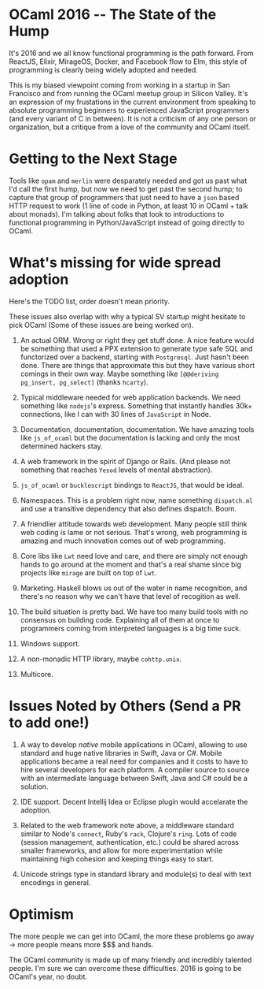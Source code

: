 OCaml 2016 -- The State of the Hump
========================================

It's 2016 and we all know functional programming is the path forward.
From ReactJS, Elixir, MirageOS, Docker, and Facebook flow to Elm, this
style of programming is clearly being widely adopted and needed.

This is my biased viewpoint coming from working in a startup in San
Francisco and from running the OCaml meetup group in Silicon
Valley. It's an expression of my frustations in the current
environment from speaking to absolute programming beginners to
experienced JavaScript programmers (and every variant of C in
between). It is not a criticism of any one person or organization,
but a critique from a love of the community and OCaml itself.

Getting to the Next Stage
=============================

Tools like `opam` and `merlin` were desparately needed and got us past
what I'd call the first hump, but now we need to get past the second
hump; to capture that group of programmers that just need to have a
`json` based HTTP request to work (1 line of code in Python, at least
10 in OCaml + talk about monads). I'm talking about folks that look to
introductions to functional programming in Python/JavaScript instead
of going directly to OCaml.

What's missing for wide spread adoption
=============================================

Here's the TODO list, order doesn't mean priority.

These issues also overlap with why a typical SV startup might hesitate
to pick OCaml (Some of these issues are being worked on).

1. An actual ORM. Wrong or right they get stuff done. A nice feature
   would be something that used a PPX extension to generate type safe
   SQL and functorized over a backend, starting with
   `Postgresql`. Just hasn't been done. There are things that
   approximate this but they have various short comings in their own
   way. Maybe something like `[@@deriving pg_insert, pg_select]`
   (thanks `hcarty`).

2. Typical middleware needed for web application backends. We need
   something like `nodejs`'s express. Something that instantly handles
   30k+ connections, like I can with 30 lines of `JavaScript` in Node.

3. Documentation, documentation, documentation. We have amazing tools
   like `js_of_ocaml` but the documentation is lacking and only the
   most determined hackers stay.

4. A web framework in the spirit of Django or Rails. (And please not
   something that reaches `Yesod` levels of mental
   abstraction).

5. `js_of_ocaml` or `bucklescript` bindings to `ReactJS`, that would
   be ideal.

6. Namespaces. This is a problem right now, name something `dispatch.ml`
   and use a transitive dependency that also defines dispatch. Boom.

7. A friendlier attitude towards web development. Many people still
   think web coding is lame or not serious. That's wrong, web
   programming is amazing and much innovation comes out of web
   programming.

8. Core libs like `Lwt` need love and care, and there are simply not
   enough hands to go around at the moment and that's a real shame
   since big projects like `mirage` are built on top of `Lwt`.

9. Marketing. Haskell blows us out of the water in name recognition,
   and there's no reason why we can't have that level of recogition
   as well.

10. The build situation is pretty bad. We have too many build tools
    with no consensus on building code. Explaining all of them at once
    to programmers coming from interpreted languages is a big time
    suck.

11. Windows support.

12. A non-monadic HTTP library, maybe `cohttp.unix`.

13. Multicore.


Issues Noted by Others (Send a PR to add one!)
====================================================

1. A way to develop *native* mobile applications in OCaml, allowing to
    use standard and huge native libraries in Swift, Java or
    C#. Mobile applications became a real need for companies and it
    costs to have to hire several developers for each platform. A
    compiler source to source with an intermediate language between
    Swift, Java and C# could be a solution.

2. IDE support. Decent Intellij Idea or Eclipse plugin would
   accelarate the adoption.

3. Related to the web framework note above, a middleware standard
   similar to Node's `connect`, Ruby's `rack`, Clojure's `ring`. Lots
   of code (session management, authentication, etc.) could be shared
   across smaller frameworks, and allow for more experimentation while
   maintaining high cohesion and keeping things easy to start.

4. Unicode strings type in standard library and module(s) to deal with
   text encodings in general.
 
Optimism
=========

The more people we can get into OCaml, the more these problems go
away -> more people means more $$$ and hands.

The OCaml community is made up of many friendly and incredibly
talented people. I'm sure we can overcome these difficulties. 2016 is
going to be OCaml's year, no doubt.
